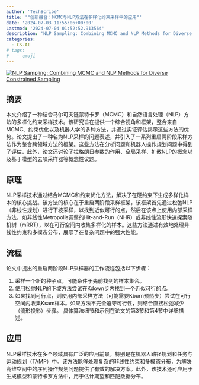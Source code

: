 ```yaml
---
author: 'TechScribe'
title: '"创新融合：MCMC与NLP方法在多样化约束采样中的应用"'
date: '2024-07-03 11:55:06+00:00'
Lastmod: '2024-07-04 01:52:52.913564'
description: 'NLP Sampling: Combining MCMC and NLP Methods for Diverse Constrained Sampling'
categories:
  - CS.AI
# tags:
#   - emoji
---
```


[![NLP Sampling: Combining MCMC and NLP Methods for Diverse Constrained Sampling](https://arxiv-research-1301205113.cos.ap-guangzhou.myqcloud.com/images/2407.03035v1.pdf_0.jpg)](https://arxiv.org/abs/2407.03035v1)

## 摘要

本文介绍了一种结合马尔可夫链蒙特卡罗（MCMC）和自然语言处理（NLP）方法的多样化约束采样技术。该研究旨在提供一个综合视角和框架，整合来自MCMC、约束优化以及机器人学的多种方法，并通过实证评估揭示这些方法的优势。论文提出了一种名为NLP采样的问题表述，并引入了一系列重启两阶段采样方法作为整合跨领域方法的框架。这些方法在分析问题和机器人操作规划问题中得到了评估。此外，论文还讨论了拉格朗日参数的作用、全局采样、扩散NLP的概念以及基于模型的去噪采样器等概念性议题。<!--more-->

## 原理

NLP采样技术通过结合MCMC和约束优化方法，解决了在硬约束下生成多样化样本的核心挑战。该方法的核心在于重启两阶段采样框架，该框架首先通过松弛NLP（非线性规划）进行下坡采样，以找到近似可行的点，然后在该点上使用内部采样方法，如非线性Metropolis调整的Hit-and-Run（NHR）或非线性流形快速探索随机树（mRRT），以在可行空间内收集多样化的样本。这些方法通过有效地处理非线性约束和多模态分布，展示了在复杂问题中的强大性能。

## 流程

论文中提出的重启两阶段NLP采样器的工作流程包括以下步骤：
1. 采样一个新的种子点，可能条件于先前找到的样本集合。
2. 使用松弛NLP的下坡方法尝试在Kdown步内找到一个近似可行的点。
3. 如果找到可行点，则使用内部采样方法（可能需要Kburn预热步）尝试在可行空间内收集Ksam样本。如果方法不完全遵守可行性，则结合直接松弛减少（流形投影）步骤。
具体算法细节和示例在论文的第3节和第4节中详细描述。

## 应用

NLP采样技术在多个领域具有广泛的应用前景，特别是在机器人路径规划和任务与运动规划（TAMP）中。该方法能够处理复杂的非线性约束和多模态分布，为解决高维空间中的序列操作规划问题提供了有效的解决方案。此外，该技术还可应用于生成模型和蒙特卡罗方法中，用于估计期望和匹配数据分布。